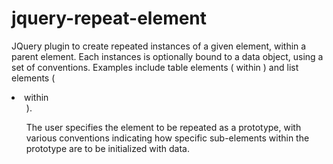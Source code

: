 jquery-repeat-element
=====================

JQuery plugin to create repeated instances of a given element, within a parent element.  Each instances is optionally bound to a data object, using a set of conventions.
Examples include table elements (<tr> within <tbody>) and list elements (<li> within <ul>).

The user specifies the element to be repeated as a prototype, with various conventions indicating how specific sub-elements within
the prototype are to be initialized with data.
